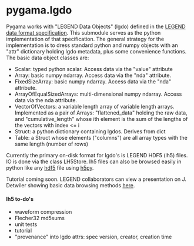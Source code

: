 # pygama.lgdo

Pygama works with "LEGEND Data Objects" (lgdo) defined in the [LEGEND data
format specification](https://github.com/legend-exp/legend-data-format-specs).
This submodule serves as the python implementation of that specification. The
general strategy for the implementation is to dress standard python and numpy
objects with an "attr" dictionary holding lgdo metadata, plus some convenience
functions. The basic data object classes are:

* Scalar: typed python scalar. Access data via the "value" attribute
* Array: basic numpy ndarray. Access data via the "nda" attribute. 
* FixedSizeArray: basic numpy ndarray. Access data via the "nda" attribute.
* ArrayOfEqualSizedArrays: multi-dimensional numpy ndarray. Access data via the nda attribute.
* VectorOfVectors: a variable length array of variable length arrays.
Implemented as a pair of Arrays: "flattened_data" holding the raw data, and
"cumulative_length" whose ith element is the sum of the lengths of the vectors
with index <= i
* Struct: a python dictionary containing lgdos. Derives from dict
* Table: a Struct whose elements ("columns") are all array types with the same
length (number of rows)

Currently the primary on-disk format for lgdo's is LEGEND HDF5 (lh5) files. IO
is done via the class LH5Store.
lh5 files can also be browsed easily in python like any
[hdf5](https://www.hdfgroup.org/) file using [h5py](https://www.h5py.org/).

Tutorial coming soon. LEGEND collaborators can view a presentation on J.
Detwiler showing basic data browsing methods
[here](https://indico.legend-exp.org/event/371/contributions/1915/attachments/1167/1696/20200730_PGTProcessing.pdf).

#### lh5 to-do's
* waveform compression
* Flecher32 md5sums
* unit tests
* tutorial
* "provenance" into lgdo attrs: spec version, creator, creation time
